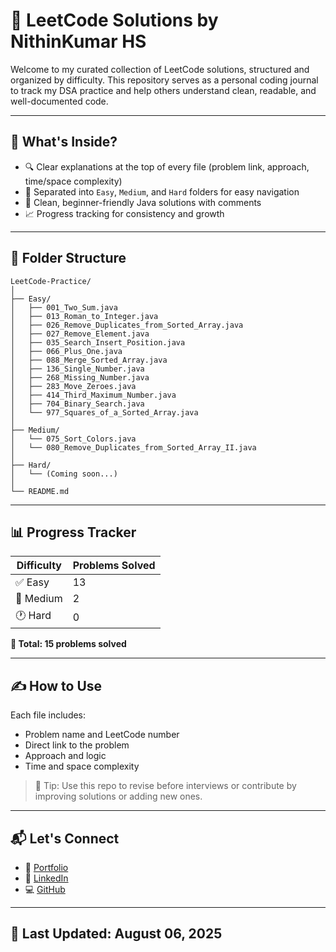 # 🚀 LeetCode Solutions by NithinKumar HS

Welcome to my curated collection of LeetCode solutions, structured and organized by difficulty. This repository serves as a personal coding journal to track my DSA practice and help others understand clean, readable, and well-documented code.

---

## 🧠 What's Inside?

- 🔍 Clear explanations at the top of every file (problem link, approach, time/space complexity)
- 📁 Separated into `Easy`, `Medium`, and `Hard` folders for easy navigation
- 🧾 Clean, beginner-friendly Java solutions with comments
- 📈 Progress tracking for consistency and growth

---

## 📁 Folder Structure

```
LeetCode-Practice/
│
├── Easy/
│   ├── 001_Two_Sum.java
│   ├── 013_Roman_to_Integer.java
│   ├── 026_Remove_Duplicates_from_Sorted_Array.java
│   ├── 027_Remove_Element.java
│   ├── 035_Search_Insert_Position.java
│   ├── 066_Plus_One.java
│   ├── 088_Merge_Sorted_Array.java
│   ├── 136_Single_Number.java
│   ├── 268_Missing_Number.java
│   ├── 283_Move_Zeroes.java
│   ├── 414_Third_Maximum_Number.java
│   ├── 704_Binary_Search.java
│   └── 977_Squares_of_a_Sorted_Array.java
│
├── Medium/
│   └── 075_Sort_Colors.java
│   └── 080_Remove_Duplicates_from_Sorted_Array_II.java
│
├── Hard/
│   └── (Coming soon...)
│
└── README.md
```


---

## 📊 Progress Tracker

| Difficulty | Problems Solved |
|------------|-----------------|
| ✅ Easy     | 13               |
| 🔄 Medium   | 2               |
| 🕐 Hard     | 0               |

**🎯 Total: 15 problems solved**


---

## ✍️ How to Use

Each file includes:
- Problem name and LeetCode number
- Direct link to the problem
- Approach and logic
- Time and space complexity

> 📌 Tip: Use this repo to revise before interviews or contribute by improving solutions or adding new ones.

---

## 📬 Let's Connect

- 💼 [Portfolio](https://nithinkumarhs.github.io/Nithin-Portfolio/)
- 🔗 [LinkedIn](https://www.linkedin.com/in/nithinkumarhs/)
- 💻 [GitHub](https://github.com/nithinkumarhs)

---

## 📅 Last Updated: August 06, 2025
